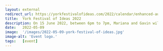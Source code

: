 ```yaml
---
layout: external
redirect_url: https://yorkfestivalofideas.com/2022/calendar/enhanced-audio-description/
title:  York Festival of Ideas 2022
description: On 15 June 2022, between 6pm to 7pm, Mariana and Gavin will present our work at the York Festival of Ideas at the University of York. 
date:   2022-05-09
image:  '/images/2022-05-09-york-festival-of-ideas.jpg'
image-alt: 'Event logo.'
tags:   [event]
---
```


